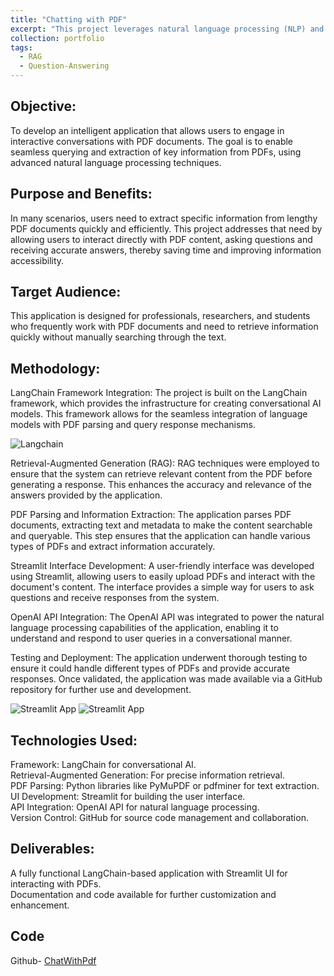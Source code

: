 ```yaml
---
title: "Chatting with PDF"
excerpt: "This project leverages natural language processing (NLP) and Retrieval-Augmented Generation (RAG) to create an interactive PDF query system. Built using LangChain, it enables users to extract and retrieve key information from PDFs through conversational AI. The Streamlit-based interface allows seamless document interaction, while OpenAI API integration enhances response accuracy. PDF parsing is handled via PyMuPDF or pdfminer, ensuring robust text extraction. This tool is ideal for researchers, professionals, and students seeking quick, precise information retrieval from documents.  <br/><br/><br/> [![Title](https://navoditamathur.github.io/files/3..png)](https://navoditamathur.github.io/portfolio/portfolio-ChatWithPDF/) "
collection: portfolio
tags: 
  - RAG
  - Question-Answering
---
```


Objective:
------
To develop an intelligent application that allows users to engage in interactive conversations with PDF documents. The goal is to enable seamless querying and extraction of key information from PDFs, using advanced natural language processing techniques.

Purpose and Benefits:
------
In many scenarios, users need to extract specific information from lengthy PDF documents quickly and efficiently. This project addresses that need by allowing users to interact directly with PDF content, asking questions and receiving accurate answers, thereby saving time and improving information accessibility.

Target Audience:
------
This application is designed for professionals, researchers, and students who frequently work with PDF documents and need to retrieve information quickly without manually searching through the text.

Methodology:
------
LangChain Framework Integration:
The project is built on the LangChain framework, which provides the infrastructure for creating conversational AI models. This framework allows for the seamless integration of language models with PDF parsing and query response mechanisms.

![Langchain](https://d2908q01vomqb2.cloudfront.net/887309d048beef83ad3eabf2a79a64a389ab1c9f/2023/07/13/DBBLOG-3334-image001.png)

Retrieval-Augmented Generation (RAG):
RAG techniques were employed to ensure that the system can retrieve relevant content from the PDF before generating a response. This enhances the accuracy and relevance of the answers provided by the application.

PDF Parsing and Information Extraction:
The application parses PDF documents, extracting text and metadata to make the content searchable and queryable. This step ensures that the application can handle various types of PDFs and extract information accurately.

Streamlit Interface Development:
A user-friendly interface was developed using Streamlit, allowing users to easily upload PDFs and interact with the document's content. The interface provides a simple way for users to ask questions and receive responses from the system.

OpenAI API Integration:
The OpenAI API was integrated to power the natural language processing capabilities of the application, enabling it to understand and respond to user queries in a conversational manner.

Testing and Deployment:
The application underwent thorough testing to ensure it could handle different types of PDFs and provide accurate responses. Once validated, the application was made available via a GitHub repository for further use and development.

![Streamlit App](https://navoditamathur.github.io/files/ChatWithPdf-Demo_1.png)
![Streamlit App](https://navoditamathur.github.io/files/ChatWithPdf-Demo_2.png)


Technologies Used:
------
Framework: LangChain for conversational AI. <br />
Retrieval-Augmented Generation: For precise information retrieval. <br />
PDF Parsing: Python libraries like PyMuPDF or pdfminer for text extraction. <br />
UI Development: Streamlit for building the user interface. <br />
API Integration: OpenAI API for natural language processing. <br />
Version Control: GitHub for source code management and collaboration. <br />

Deliverables:
------
A fully functional LangChain-based application with Streamlit UI for interacting with PDFs.  <br />
Documentation and code available for further customization and enhancement.

Code
-------
Github- [ChatWithPdf](https://github.com/Navoditamathur/ChatWithPDF)
